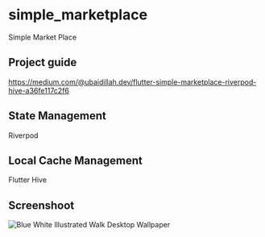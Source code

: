 # simple_marketplace

Simple Market Place

## Project guide
https://medium.com/@ubaidillah.dev/flutter-simple-marketplace-riverpod-hive-a36fe117c2f6

## State Management

Riverpod

## Local Cache Management

Flutter Hive

## Screenshoot
![Blue White Illustrated Walk Desktop Wallpaper](https://github.com/ubaidillahSriyudi/simple_marketplace/assets/41310314/7344ed19-5ed3-49ce-b06c-faa40aefc345)
